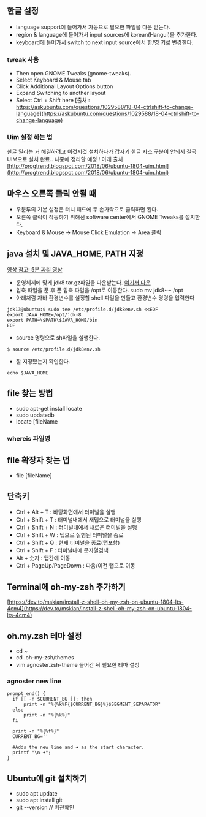 ## 한글 설정 
- language support에 들어가서 자동으로 필요한 파일을 다운 받는다. 
- region & language에 들어가서 input sources에 korean(Hangul)을 추가한다. 
- keyboard에 들어가서 switch to next input source에서 한/영 키로 변경한다.
### tweak 사용
- Then open GNOME Tweaks (gnome-tweaks).
- Select Keyboard & Mouse tab
- Click Additional Layout Options button
- Expand Switching to another layout
- Select Ctrl + Shift here
[출처 : https://askubuntu.com/questions/1029588/18-04-ctrlshift-to-change-language](https://askubuntu.com/questions/1029588/18-04-ctrlshift-to-change-language)

### Uim 설정 하는 법 
한글 밀리는 거 해결하려고 이것저것 설치하다가 갑자기 한글 자소 구분이 안되서 결국 UIM으로 설치 완료.. 
나중에 정리할 예정 ! 아래 출처
[http://progtrend.blogspot.com/2018/06/ubuntu-1804-uim.html](http://progtrend.blogspot.com/2018/06/ubuntu-1804-uim.html)

## 마우스 오른쪽 클릭 안될 때 
- 우분투의 기본 설정은 터치 패드에 두 손가락으로 클릭하면 된다. 
- 오른쪽 클릭이 작동하기 위해선 software center에서 GNOME Tweaks를 설치한다. 
- Keyboard & Mouse -> Mouse Click Emulation -> Area 클릭

## java 설치 및 JAVA_HOME, PATH 지정
[영상 참고: 5분 짜리 영상](https://www.theserverside.com/video/5-steps-for-an-easy-JDK-13-install-on-Ubuntu) 

- 운영체제에 맞게 jdk8 tar.gz파일을 다운받는다. [여기서 다운](https://www.oracle.com/java/technologies/javase-jdk8-downloads.html)
- 압축 파일을 푼 후 푼 압축 파일을 /opt로 이동한다. sudo mv jdk8~~ /opt
- 아래처럼 자바 환경변수를 설정할 shell 파일을 만들고 환경변수 명령을 입력한다 

```shell script
jdk13@ubuntu:$ sudo tee /etc/profile.d/jdk8env.sh <<EOF
export JAVA_HOME=/opt/jdk-8
export PATH=\$PATH\$JAVA_HOME/bin
EOF
```

- source 명령으로 sh파일을 실행한다. 

```shell script
$ source /etc/profile.d/jdk8env.sh
```

- 잘 지정됐는지 확인한다. 

```shell script
echo $JAVA_HOME
```

## file 찾는 방법
- sudo apt-get install locate
- sudo updatedb
- locate [fileName
### whereis 파일명


## file 확장자 찾는 법
- file [fileName]

## 단축키
- Ctrl + Alt + T : 바탕화면에서 터미널을 실행
- Ctrl + Shift + T : 터미널내에서 새탭으로 터미널을 실행
- Ctrl + Shift + N : 터미널내에서 새로운 터미널을 실행
- Ctrl + Shift + W : 탭으로 실행된 터미널을 종료
- Ctrl + Shift + Q : 현재 터미널을 종료(탭포함)
- Ctrl + Shift + F : 터미널내에 문자열검색
- Alt + 숫자 : 탭간에 이동
- Ctrl + PageUp/PageDown : 다음/이전 탭으로 이동

## Terminal에 oh-my-zsh 추가하기
[https://dev.to/mskian/install-z-shell-oh-my-zsh-on-ubuntu-1804-lts-4cm4](https://dev.to/mskian/install-z-shell-oh-my-zsh-on-ubuntu-1804-lts-4cm4)

## oh.my.zsh 테마 설정
- cd ~
- cd .oh-my-zsh/themes 
- vim agnoster.zsh-theme 들어간 뒤 필요한 테마 설정

### agnoster new line 

```shell script
prompt_end() {
  if [[ -n $CURRENT_BG ]]; then
      print -n "%{%k%F{$CURRENT_BG}%}$SEGMENT_SEPARATOR"
  else
      print -n "%{%k%}"
  fi

  print -n "%{%f%}"
  CURRENT_BG='' 

  #Adds the new line and ➜ as the start character.
  printf "\n ➜";
}
```

## Ubuntu에 git 설치하기 
- sudo apt update
- sudo apt install git
- git --version // 버전확인
